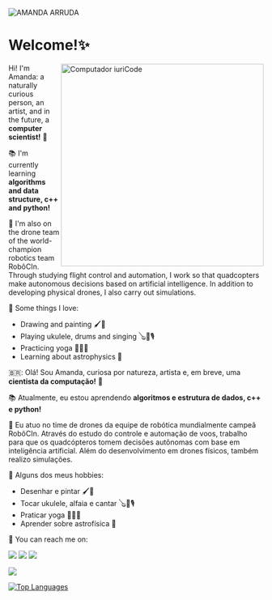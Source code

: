 ![AMANDA ARRUDA](https://user-images.githubusercontent.com/66084295/172268866-9bf655f9-4764-4c65-b153-a660156e09ad.png)
# **Welcome!✨**

<img src="https://raw.githubusercontent.com/MicaelliMedeiros/micaellimedeiros/master/image/computer-illustration.png" min-width="400px" max-width="400px" width="400px" align="right" alt="Computador iuriCode">
 
  Hi! I'm Amanda: a naturally curious person, an artist, and in the future, a **computer scientist!** 🎇
  
  📚 I'm currently learning **algorithms and data structure, c++ and python!**

  🚀 I'm also on the drone team of the world-champion robotics team RobôCIn. Through studying flight control and automation, I work so that quadcopters make autonomous decisions based on artificial intelligence. In addition to developing physical drones, I also carry out simulations.

  🪷 Some things I love:
  - Drawing and painting 🖌️🎨
  - Playing ukulele, drums and singing 🪕🥁🎙️
  - Practicing yoga 🧘🏻‍♀️
  - Learning about astrophysics 🌌
  
  🇧🇷:   Olá! Sou Amanda, curiosa por natureza, artista e, em breve, uma **cientista da computação!** 🎇
  
  📚 Atualmente, eu estou aprendendo **algoritmos e estrutura de dados, c++ e python!**

  🚀 Eu atuo no time de drones da equipe de robótica mundialmente campeã RobôCIn. Através do estudo do controle e automação de voos, trabalho para que os quadcópteros tomem decisões autônomas com base em inteligência artificial. Além do desenvolvimento em drones físicos, também realizo simulações.

  🪷 Alguns dos meus hobbies:
  - Desenhar e pintar 🖌️🎨
  - Tocar ukulele, alfaia e cantar 🪕🥁🎙️
  - Praticar yoga 🧘🏻‍♀️
  - Aprender sobre astrofísica 🌌  
  
  💌 You can reach me on:


<p align="left">
  <a href="mailto:amandaarrudamelo@gmail.com" alt="Gmail">
  <img src="https://img.shields.io/badge/-Gmail-61169c?style=flat-square&labelColor=61169c&logo=gmail&logoColor=white&link=mailto:amandaarrudamelo@gmail.com" /></a>

  <a href="https://www.linkedin.com/in/amandaarrudamelo/" alt="Linkedin">
  <img src="https://img.shields.io/badge/-Linkedin-61169c?style=flat-square&logo=Linkedin&logoColor=white&link=https://www.linkedin.com/in/amandaarrudamelo/" /></a>

  <a href="https://contate.me/amandaarruda" alt="WhatsApp">
  <img src="https://img.shields.io/badge/-WhatsApp-61169c?style=flat-square&labelColor=61169c&logo=whatsapp&logoColor=white&link=https://contate.me/amandaarruda"/></a>
  
 </p>

![](http://github-profile-summary-cards.vercel.app/api/cards/profile-details?username=amandaarruda&theme=jolly)
<!---
![Amanda's GitHub stats](https://github-readme-stats.vercel.app/api?username=amandaarruda&theme=jolly&show_icons=true)
--->
[![Top Languages](https://github-readme-stats.vercel.app/api/top-langs/?username=amandaarruda&layout=donut&theme=jolly)](https://github.com/amandaarruda/github-readme-stats)
